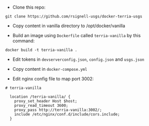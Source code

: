 
* Clone this repo:
```
git clone https://github.com/rsignell-usgs/docker-terria-usgs
```

* Copy content in vanilla directory to /opt/docker/vanilla

* Build an image using `Dockerfile` called `terria-vanilla` by this command:
```
docker build -t terria-vanilla .
```

* Edit tokens in `devserverconfig.json`, `config.json` and `usgs.json`

* Copy content in `docker-compose.yml` 

* Edit nginx config file to map port 3002:

```
# terria-vanilla

  location /terria-vanilla/ {
    proxy_set_header Host $host;
    proxy_read_timeout 3600;
    proxy_pass http://terria-vanilla:3002/;
    include /etc/nginx/conf.d/include/cors.include;
  }
```


 
